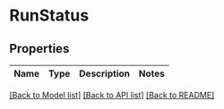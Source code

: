 # RunStatus

## Properties
Name | Type | Description | Notes
------------ | ------------- | ------------- | -------------

[[Back to Model list]](README.md#documentation-for-models) [[Back to API list]](README.md#documentation-for-api-endpoints) [[Back to README]](README.md)


